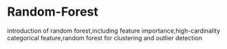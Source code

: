 # Random-Forest
introduction of random forest,including feature importance,high-cardinality categorical feature,random forest for clustering and outlier detection 
